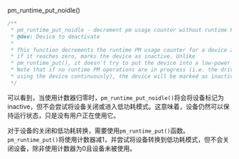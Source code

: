 pm_runtime_put_noidle()

```c
/**
 * pm_runtime_put_noidle - decrement pm usage counter without runtime PM transition
 * @dev: Device to deactivate
 *
 * This function decrements the runtime PM usage counter for a device and,
 * if it reaches zero, marks the device as inactive. Unlike
 * pm_runtime_put(), it doesn't try to put the device into a low-power state.
 * Note that if no runtime PM operations are in progress (i.e. the driver is
 * using the device continuously), the device will be marked as inactive.
 */
```

可以看到，当使用计数器归零时，`pm_runtime_put_noidle()`将会将设备标记为inactive，但不会尝试将设备关闭或进入低功耗模式。这意味着，设备仍然可以保持运行状态，只是没有用户正在使用它。

对于设备的关闭和低功耗转换，需要使用`pm_runtime_put()`函数。`pm_runtime_put()`将使用计数器减1，并尝试将设备转换到低功耗模式，但不会关闭设备，除非使用计数器为0且设备未被使用。